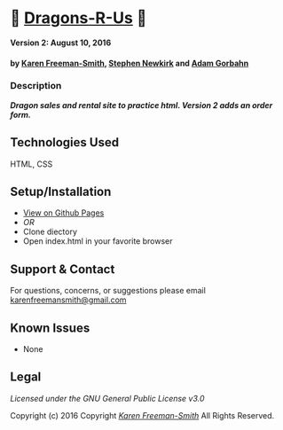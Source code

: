 # :dragon_face: [Dragons-R-Us](http://karenfreemansmith.github.io/dragons) :snake:

__Version 2: August 10, 2016__
#### by [Karen Freeman-Smith](http://karenfreemansmith.github.io), [Stephen Newkirk](https://github.com/NewkirkS) and [Adam Gorbahn](https://github.com/Pyrrus)

### Description
__*Dragon sales and rental site to practice html. Version 2 adds an order form.*__

## Technologies Used
HTML, CSS

## Setup/Installation
* [View on Github Pages](https://karenfreemansmith.github.io/EpicIntroWk1-PetWebsite)
* _OR_
* Clone diectory 
* Open index.html in your favorite browser

## Support & Contact
For questions, concerns, or suggestions please email karenfreemansmith@gmail.com

## Known Issues
* None

## Legal
*Licensed under the GNU General Public License v3.0*

Copyright (c) 2016 Copyright _[Karen Freeman-Smith](https://karenfreemansmith.github.io)_ All Rights Reserved.
